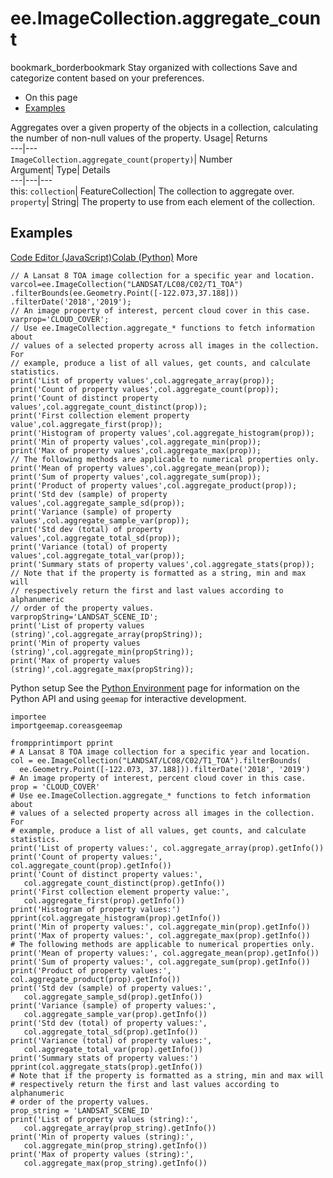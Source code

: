  
#  ee.ImageCollection.aggregate_count 
bookmark_borderbookmark Stay organized with collections  Save and categorize content based on your preferences. 
  * On this page
  * [Examples](https://developers.google.com/earth-engine/apidocs/ee-imagecollection-aggregate_count#examples)


Aggregates over a given property of the objects in a collection, calculating the number of non-null values of the property. 
Usage| Returns  
---|---  
`ImageCollection.aggregate_count(property)`| Number  
Argument| Type| Details  
---|---|---  
this: `collection`| FeatureCollection| The collection to aggregate over.  
`property`| String| The property to use from each element of the collection.  
## Examples
[Code Editor (JavaScript)](https://developers.google.com/earth-engine/apidocs/ee-imagecollection-aggregate_count#code-editor-javascript-sample)[Colab (Python)](https://developers.google.com/earth-engine/apidocs/ee-imagecollection-aggregate_count#colab-python-sample) More
```
// A Lansat 8 TOA image collection for a specific year and location.
varcol=ee.ImageCollection("LANDSAT/LC08/C02/T1_TOA")
.filterBounds(ee.Geometry.Point([-122.073,37.188]))
.filterDate('2018','2019');
// An image property of interest, percent cloud cover in this case.
varprop='CLOUD_COVER';
// Use ee.ImageCollection.aggregate_* functions to fetch information about
// values of a selected property across all images in the collection. For
// example, produce a list of all values, get counts, and calculate statistics.
print('List of property values',col.aggregate_array(prop));
print('Count of property values',col.aggregate_count(prop));
print('Count of distinct property values',col.aggregate_count_distinct(prop));
print('First collection element property value',col.aggregate_first(prop));
print('Histogram of property values',col.aggregate_histogram(prop));
print('Min of property values',col.aggregate_min(prop));
print('Max of property values',col.aggregate_max(prop));
// The following methods are applicable to numerical properties only.
print('Mean of property values',col.aggregate_mean(prop));
print('Sum of property values',col.aggregate_sum(prop));
print('Product of property values',col.aggregate_product(prop));
print('Std dev (sample) of property values',col.aggregate_sample_sd(prop));
print('Variance (sample) of property values',col.aggregate_sample_var(prop));
print('Std dev (total) of property values',col.aggregate_total_sd(prop));
print('Variance (total) of property values',col.aggregate_total_var(prop));
print('Summary stats of property values',col.aggregate_stats(prop));
// Note that if the property is formatted as a string, min and max will
// respectively return the first and last values according to alphanumeric
// order of the property values.
varpropString='LANDSAT_SCENE_ID';
print('List of property values (string)',col.aggregate_array(propString));
print('Min of property values (string)',col.aggregate_min(propString));
print('Max of property values (string)',col.aggregate_max(propString));
```
Python setup
See the [ Python Environment](https://developers.google.com/earth-engine/guides/python_install) page for information on the Python API and using `geemap` for interactive development.
```
importee
importgeemap.coreasgeemap
```
```
frompprintimport pprint
# A Lansat 8 TOA image collection for a specific year and location.
col = ee.ImageCollection("LANDSAT/LC08/C02/T1_TOA").filterBounds(
  ee.Geometry.Point([-122.073, 37.188])).filterDate('2018', '2019')
# An image property of interest, percent cloud cover in this case.
prop = 'CLOUD_COVER'
# Use ee.ImageCollection.aggregate_* functions to fetch information about
# values of a selected property across all images in the collection. For
# example, produce a list of all values, get counts, and calculate statistics.
print('List of property values:', col.aggregate_array(prop).getInfo())
print('Count of property values:', col.aggregate_count(prop).getInfo())
print('Count of distinct property values:',
   col.aggregate_count_distinct(prop).getInfo())
print('First collection element property value:',
   col.aggregate_first(prop).getInfo())
print('Histogram of property values:')
pprint(col.aggregate_histogram(prop).getInfo())
print('Min of property values:', col.aggregate_min(prop).getInfo())
print('Max of property values:', col.aggregate_max(prop).getInfo())
# The following methods are applicable to numerical properties only.
print('Mean of property values:', col.aggregate_mean(prop).getInfo())
print('Sum of property values:', col.aggregate_sum(prop).getInfo())
print('Product of property values:', col.aggregate_product(prop).getInfo())
print('Std dev (sample) of property values:',
   col.aggregate_sample_sd(prop).getInfo())
print('Variance (sample) of property values:',
   col.aggregate_sample_var(prop).getInfo())
print('Std dev (total) of property values:',
   col.aggregate_total_sd(prop).getInfo())
print('Variance (total) of property values:',
   col.aggregate_total_var(prop).getInfo())
print('Summary stats of property values:')
pprint(col.aggregate_stats(prop).getInfo())
# Note that if the property is formatted as a string, min and max will
# respectively return the first and last values according to alphanumeric
# order of the property values.
prop_string = 'LANDSAT_SCENE_ID'
print('List of property values (string):',
   col.aggregate_array(prop_string).getInfo())
print('Min of property values (string):',
   col.aggregate_min(prop_string).getInfo())
print('Max of property values (string):',
   col.aggregate_max(prop_string).getInfo())
```

